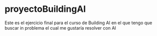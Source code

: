 # proyectoBuildingAI
Este es el ejercicio final para el curso de Building AI en el que tengo que buscar in problema el cual me gustaría resolver con AI
